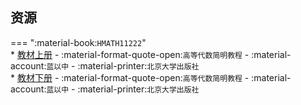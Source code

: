 ## 资源  
=== ":material-book:`HMATH11222`"  
    * [教材上册](http://api.cqu-openlib.cn/file?key=iOziX2wnb92f) - :material-format-quote-open:`高等代数简明教程` - :material-account:`蓝以中` - :material-printer:`北京大学出版社`  
    * [教材下册](http://api.cqu-openlib.cn/file?key=ibiyz2wnb99c) - :material-format-quote-open:`高等代数简明教程` - :material-account:`蓝以中` - :material-printer:`北京大学出版社`  